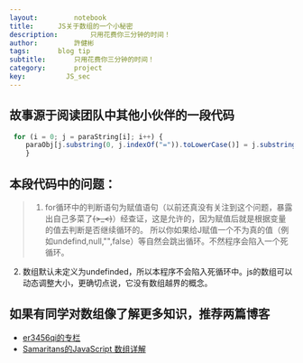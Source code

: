 ```yaml
---
layout:     	notebook
title:     	JS关于数组的一个小秘密
description:     	只用花费你三分钟的时间！
author:     	許健彬
tags:      	blog tip
subtitle:     	只用花费你三分钟的时间！
category:     	project
key:          JS_sec
---
```


## 故事源于阅读团队中其他小伙伴的一段代码
```javascript
 for (i = 0; j = paraString[i]; i++) {
    paraObj[j.substring(0, j.indexOf("=")).toLowerCase()] = j.substring(j.indexOf("=") + 1, j.length);
    }
```
	
## 本段代码中的问题：
	
> 1. for循环中的判断语句为赋值语句（以前还真没有关注到这个问题，暴露出自己多菜了~~~~(>_<)~~~~）经查证，这是允许的，因为赋值后就是根据变量的值去判断是否继续循环的。
 所以你如果给J赋值一个不为真的值（例如undefind,null,"",false）等自然会跳出循环。不然程序会陷入一个死循环。
  2. 数组默认未定义为undefinded，所以本程序不会陷入死循环中。js的数组可以动态调整大小，更确切点说，它没有数组越界的概念。

## 如果有同学对数组像了解更多知识，推荐两篇博客

* [er3456qi的专栏](https://segmentfault.com/a/1190000002921518)
* [Samaritans的JavaScript 数组详解](http://www.cnblogs.com/dolphinX/p/3353590.html)
